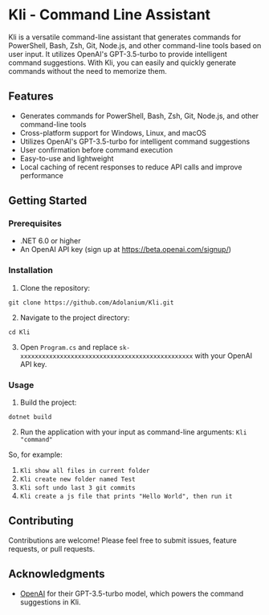 # Kli - Command Line Assistant

Kli is a versatile command-line assistant that generates commands for PowerShell, Bash, Zsh, Git, Node.js, and other command-line tools based on user input. It utilizes OpenAI's GPT-3.5-turbo to provide intelligent command suggestions. With Kli, you can easily and quickly generate commands without the need to memorize them.

## Features

- Generates commands for PowerShell, Bash, Zsh, Git, Node.js, and other command-line tools
- Cross-platform support for Windows, Linux, and macOS
- Utilizes OpenAI's GPT-3.5-turbo for intelligent command suggestions
- User confirmation before command execution
- Easy-to-use and lightweight
- Local caching of recent responses to reduce API calls and improve performance

## Getting Started

### Prerequisites

- .NET 6.0 or higher
- An OpenAI API key (sign up at https://beta.openai.com/signup/)

### Installation

1. Clone the repository:
```
git clone https://github.com/Adolanium/Kli.git
```

2. Navigate to the project directory:
```
cd Kli
```

3. Open `Program.cs` and replace `sk-xxxxxxxxxxxxxxxxxxxxxxxxxxxxxxxxxxxxxxxxxxxxxxxx` with your OpenAI API key.

### Usage

1. Build the project:
```
dotnet build
```
2. Run the application with your input as command-line arguments:
```Kli "command"```

So, for example:

1. ```Kli show all files in current folder```
2. ```Kli create new folder named Test```
3. ```Kli soft undo last 3 git commits```
4. ```Kli create a js file that prints "Hello World", then run it```


## Contributing

Contributions are welcome! Please feel free to submit issues, feature requests, or pull requests.

## Acknowledgments

- [OpenAI](https://openai.com/) for their GPT-3.5-turbo model, which powers the command suggestions in Kli.
